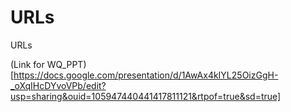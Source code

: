 # URLs
URLs

(Link for WQ_PPT)[https://docs.google.com/presentation/d/1AwAx4kIYL25OizGgH-_oXqIHcDYvoVPb/edit?usp=sharing&ouid=105947440441417811121&rtpof=true&sd=true]
